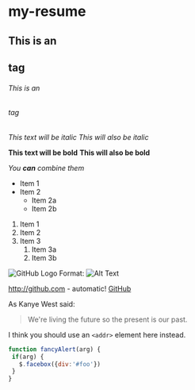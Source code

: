 # my-resume
## This is an <h2> tag
###### This is an <h6> tag
  
 *This text will be italic*
_This will also be italic_

**This text will be bold**
__This will also be bold__

_You **can** combine them_
  
* Item 1
* Item 2
  * Item 2a
  * Item 2b

1. Item 1
1. Item 2
1. Item 3
   1. Item 3a
   1. Item 3b
  
![GitHub Logo](/images/logo.png)
Format: ![Alt Text](url)
  
http://github.com - automatic!
[GitHub](http://github.com)
  
As Kanye West said:

> We're living the future so
> the present is our past.
  
  
I think you should use an
`<addr>` element here instead.
  
 ```javascript
function fancyAlert(arg) {
  if(arg) {
    $.facebox({div:'#foo'})
  }
}
```
